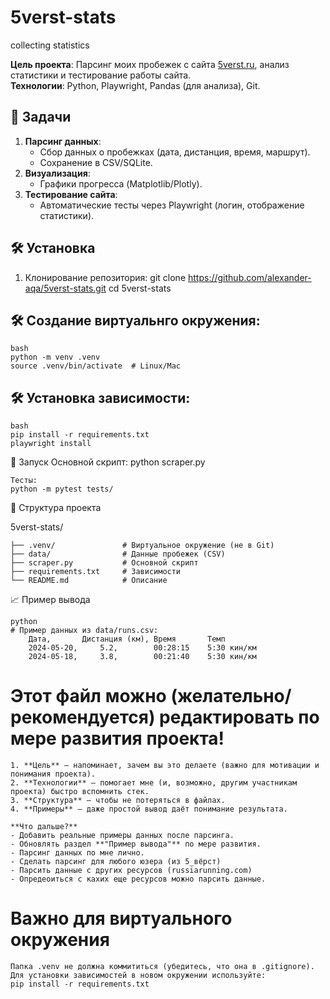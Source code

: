 # 5verst-stats
collecting statistics

**Цель проекта**: Парсинг моих пробежек с сайта [5verst.ru](https://5verst.ru), анализ статистики и тестирование работы сайта.  
**Технологии**: Python, Playwright, Pandas (для анализа), Git.

## 📌 Задачи
1. **Парсинг данных**:
   - Сбор данных о пробежках (дата, дистанция, время, маршрут).
   - Сохранение в CSV/SQLite.
2. **Визуализация**:
   - Графики прогресса (Matplotlib/Plotly).
3. **Тестирование сайта**:
   - Автоматические тесты через Playwright (логин, отображение статистики).

## 🛠 Установка
1. Клонирование репозитория:
   git clone https://github.com/alexander-aqa/5verst-stats.git
   cd 5verst-stats


## 🛠 Создание виртуальнго окружения:

	bash
	python -m venv .venv
	source .venv/bin/activate  # Linux/Mac


## 🛠 Установка зависимости:

	bash
	pip install -r requirements.txt
	playwright install

🚀 Запуск
	Основной скрипт:
	python scraper.py

	Тесты:
	python -m pytest tests/


📂 Структура проекта

5verst-stats/

	├── .venv/               # Виртуальное окружение (не в Git)
	├── data/                # Данные пробежек (CSV)
	├── scraper.py           # Основной скрипт
	├── requirements.txt     # Зависимости
	└── README.md            # Описание

📈 Пример вывода

	python
	# Пример данных из data/runs.csv:
		Дата,		Дистанция (км), Время		Темп
		2024-05-20, 	5.2, 		00:28:15	5:30 кин/км
		2024-05-18, 	3.8,		00:21:40 	5:30 кин/км


# Этот файл можно (желательно/рекомендуется) редактировать по мере развития проекта!

	1. **Цель** — напоминает, зачем вы это делаете (важно для мотивации и понимания проекта).  
	2. **Технологии** — помогает мне (и, возможно, другим участникам проекта) быстро вспомнить стек.  
	3. **Структура** — чтобы не потеряться в файлах.  
	4. **Примеры** — даже простой вывод даёт понимание результата.  

	**Что дальше?**  
	- Добавить реальные примеры данных после парсинга.  
	- Обновлять раздел **"Пример вывода"** по мере развития.
	- Парсинг данных по мне лично.
	- Сделать парсинг для любого юзера (из 5_вёрст)
	- Парсить данные с других ресурсов (russiarunning.com)
	- Опредеоиться с кахих еще ресурсов можно парсить данные.


# Важно для виртуального окружения

	Папка .venv не должна коммититься (убедитесь, что она в .gitignore).
	Для установки зависимостей в новом окружении используйте:
	pip install -r requirements.txt